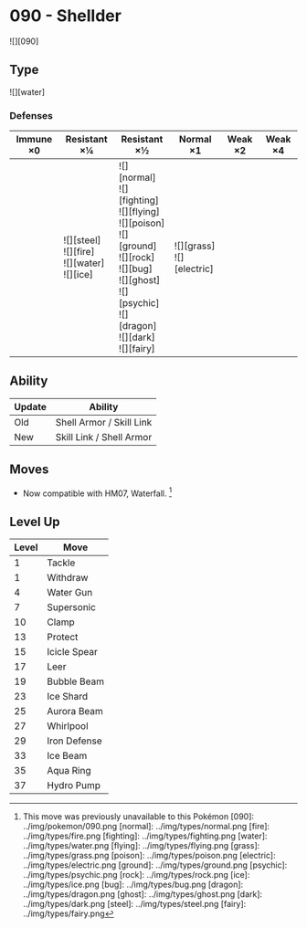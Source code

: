 # 090 - Shellder
![][090]

## Type

![][water]

### Defenses

Immune ×0 | Resistant ×¼ | Resistant ×½ | Normal ×1 | Weak ×2 | Weak ×4
---       | ---          | ---          | ---       | ---     | ---
| | ![][steel]<br> ![][fire]<br> ![][water]<br> ![][ice]<br> | ![][normal]<br> ![][fighting]<br> ![][flying]<br> ![][poison]<br> ![][ground]<br> ![][rock]<br> ![][bug]<br> ![][ghost]<br> ![][psychic]<br> ![][dragon]<br> ![][dark]<br> ![][fairy]<br> | ![][grass]<br> ![][electric]<br> | | 

## Ability

Update | Ability
---    | ---
Old    | Shell Armor / Skill Link
New    | Skill Link / Shell Armor

## Moves

 - Now compatible with HM07, Waterfall. [^1]

## Level Up

Level | Move
---   | ---
  1   | Tackle
  1   | Withdraw
  4   | Water Gun
  7   | Supersonic
 10   | Clamp
 13   | Protect
 15   | Icicle Spear
 17   | Leer
 19   | Bubble Beam
 23   | Ice Shard
 25   | Aurora Beam
 27   | Whirlpool
 29   | Iron Defense
 33   | Ice Beam
 35   | Aqua Ring
 37   | Hydro Pump

[^1]: This move was previously unavailable to this Pokémon
[090]: ../img/pokemon/090.png
[normal]: ../img/types/normal.png
[fire]: ../img/types/fire.png
[fighting]: ../img/types/fighting.png
[water]: ../img/types/water.png
[flying]: ../img/types/flying.png
[grass]: ../img/types/grass.png
[poison]: ../img/types/poison.png
[electric]: ../img/types/electric.png
[ground]: ../img/types/ground.png
[psychic]: ../img/types/psychic.png
[rock]: ../img/types/rock.png
[ice]: ../img/types/ice.png
[bug]: ../img/types/bug.png
[dragon]: ../img/types/dragon.png
[ghost]: ../img/types/ghost.png
[dark]: ../img/types/dark.png
[steel]: ../img/types/steel.png
[fairy]: ../img/types/fairy.png
